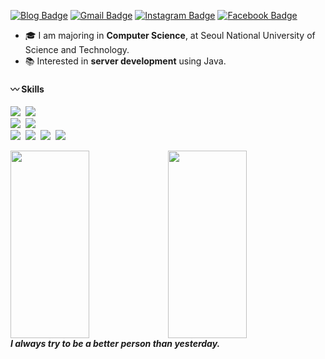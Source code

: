 [![Blog Badge](http://img.shields.io/badge/Blog-black?style=flat-square&logo=github&link=https://zundi.tistory.com/)](https://zundi.tistory.com/)
[![Gmail Badge](https://img.shields.io/badge/Email-EA4335?style=flat-square&logo=Gmail&logoColor=white&link=mailto:zxzimin@naver.com)](mailto:zxzimin@naver.com)
[![Instagram Badge](https://img.shields.io/badge/Instagram-E4405F?style=flat-square&logo=Instagram&logoColor=white&link=https://www.instagram.com/_ajyng/)](https://www.instagram.com/_ajyng/)
[![Facebook Badge](https://img.shields.io/badge/facebook-1877f2?style=flat-square&logo=facebook&logoColor=white&link=https://https://www.facebook.com/profile.php?id=100007832192859)](https://www.facebook.com/profile.php?id=100007832192859)
<ul>
  <li>🎓 I am majoring in <b>Computer Science</b>, at Seoul National University of Science and Technology.</li>
  <li>📚 Interested in <b>server development</b> using Java.</li>
</ul>

#### 〰️ Skills
<img src="https://img.shields.io/badge/Java-007396?style=for-the-badge&logo=Java&logoColor=white"/></a>&nbsp;
<img src="https://img.shields.io/badge/Spring-6DB33F?style=for-the-badge&logo=Spring&logoColor=white"/></a>&nbsp;<br>
<img src="https://img.shields.io/badge/Javascript-F7DF1E?style=for-the-badge&logo=Javascript&logoColor=white"/></a>&nbsp;
<img src="https://img.shields.io/badge/NestJS-E0234E?style=for-the-badge&logo=Spring&logoColor=white"/></a>&nbsp;<br>
<img src="https://img.shields.io/badge/MySQL-4479A1?style=for-the-badge&logo=MySQL&logoColor=white"/></a>&nbsp;
<img src="https://img.shields.io/badge/MongoDB-47A248?style=for-the-badge&logo=MongoDB&logoColor=white"/></a>&nbsp;
<img src="https://img.shields.io/badge/Git-F05032?style=for-the-badge&logo=Git&logoColor=white"/></a>&nbsp;
<img src="https://img.shields.io/badge/AWS-232F3E?style=for-the-badge&logo=Amazon AWS&logoColor=white"/></a>&nbsp;


<img src="https://mblogthumb-phinf.pstatic.net/MjAxOTA2MDJfMTkw/MDAxNTU5NDgzNTM4ODE2.TaNYxoLsrq030K-gNFvkWC_7AMJl_wbusURt12SPsz4g.kfmVD7Ao73xZy6Pzs_Gbpf3UhLdteXcNcvo8oYjLOqog.GIF.studygir/tnTuXuT_%2838%29.gif?type=w2" width="50%" height="300"/><img src="https://mblogthumb-phinf.pstatic.net/MjAxOTA2MDJfNjMg/MDAxNTU5NDg0MDEyOTg4.oHIQ9dYVi2KK1QqbZ2xovyYvTeELhV9PswuivLk3jqgg.1F5P7W7B8LhDjyTqdsJPmlUn2fQLQSV6mPITah92FYEg.GIF.studygir/tnTuXuT_%2855%29.gif?type=w2" width="50%" height="300"/>
<br>
<b><i>I always try to be a better person than yesterday.</i></b>
